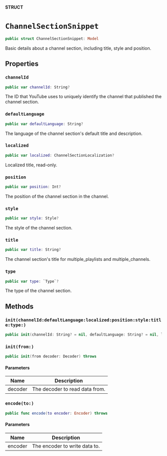 **STRUCT**

# `ChannelSectionSnippet`

```swift
public struct ChannelSectionSnippet: Model
```

Basic details about a channel section, including title, style and position.

## Properties
### `channelId`

```swift
public var channelId: String?
```

The ID that YouTube uses to uniquely identify the channel that published the channel section.

### `defaultLanguage`

```swift
public var defaultLanguage: String?
```

The language of the channel section's default title and description.

### `localized`

```swift
public var localized: ChannelSectionLocalization?
```

Localized title, read-only.

### `position`

```swift
public var position: Int?
```

The position of the channel section in the channel.

### `style`

```swift
public var style: Style?
```

The style of the channel section.

### `title`

```swift
public var title: String?
```

The channel section's title for multiple_playlists and multiple_channels.

### `type`

```swift
public var type: `Type`?
```

The type of the channel section.

## Methods
### `init(channelId:defaultLanguage:localized:position:style:title:type:)`

```swift
public init(channelId: String? = nil, defaultLanguage: String? = nil, localized: ChannelSectionLocalization? = nil, position: Int? = nil, style: Style? = nil, title: String? = nil, type: Type? = nil)
```

### `init(from:)`

```swift
public init(from decoder: Decoder) throws
```

#### Parameters

| Name | Description |
| ---- | ----------- |
| decoder | The decoder to read data from. |

### `encode(to:)`

```swift
public func encode(to encoder: Encoder) throws
```

#### Parameters

| Name | Description |
| ---- | ----------- |
| encoder | The encoder to write data to. |